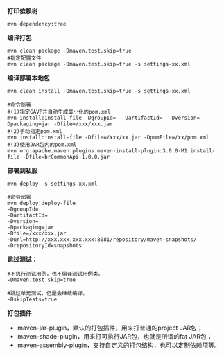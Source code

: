 **打印依赖树**

```
mvn dependency:tree
```

**编译打包**

```
mvn clean package -Dmaven.test.skip=true
#指定配置文件
mvn clean package -Dmaven.test.skip=true -s settings-xx.xml
```

**编译部署本地包**

```
mvn clean install -Dmaven.test.skip=true -s settings-xx.xml

#命令部署
#(1)指定GAVP并自动生成最小化的pom.xml
mvn install:install-file -DgroupId=  -DartifactId=  -Dversion=  -Dpackaging=jar -Dfile=/xxx/xxx.jar
#(2)手动指定pom.xml
mvn install:install-file -Dfile=/xxx/xx.jar -DpomFile=/xx/pom.xml
#(3)使用JAR包内的pom.xml
mvn org.apache.maven.plugins:maven-install-plugin:3.0.0-M1:install-file -Dfile=brCommonApi-1.0.0.jar
```

**部署到私服**

```
mvn deploy -s settings-xx.xml

#命令部署
mvn deploy:deploy-file
-DgroupId=
-DartifactId=
-Dversion=
-Dpackaging=jar
-Dfile=/xxx/xxx.jar
-Durl=http://xxx.xxx.xxx.xxx:8081/repository/maven-snapshots/
-DrepositoryId=snapshots
```

**跳过测试：**

```
#不执行测试用例，也不编译测试用例类。
-Dmaven.test.skip=true

#跳过单元测试，但是会继续编译。
-DskipTests=true 
```



 **打包插件**

- maven-jar-plugin，默认的打包插件，用来打普通的project JAR包；
- maven-shade-plugin，用来打可执行JAR包，也就是所谓的fat JAR包；
- maven-assembly-plugin，支持自定义的打包结构，也可以定制依赖项等。

